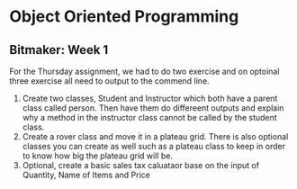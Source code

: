 # Object Oriented Programming
## Bitmaker: Week 1

For the Thursday assignment, we had to do two exercise and on optoinal three exercise all need to output to the commend line.

1. Create two classes, Student and Instructor which both have a parent class called person. Then have them do differeent outputs and explain why a method in the instructor class cannot be called by the student class.
2. Create a rover class and move it in a plateau grid. There is also optional classes you can create as well such as a plateau class to keep in order to know how big the plateau grid will be.
3. Optional, create a basic sales tax caluataor base on the input of Quantity, Name of Items and Price
